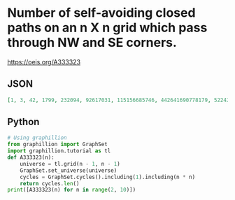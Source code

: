 # Number of self\-avoiding closed paths on an n X n grid which pass through NW and SE corners\.
https://oeis.org/A333323
## JSON
```JSON
[1, 3, 42, 1799, 232094, 92617031, 115156685746, 442641690778179, 5224287477491915786, 188825256606226776728029, 20879416139356164466643759334, 7057757437924198729598570424130207, 7287699030020917172151307665469211016474, 22973720258279267139936821063450448822110219653]
```
## Python
```Python
# Using graphillion
from graphillion import GraphSet
import graphillion.tutorial as tl
def A333323(n):
    universe = tl.grid(n - 1, n - 1)
    GraphSet.set_universe(universe)
    cycles = GraphSet.cycles().including(1).including(n * n)
    return cycles.len()
print([A333323(n) for n in range(2, 10)])
```
